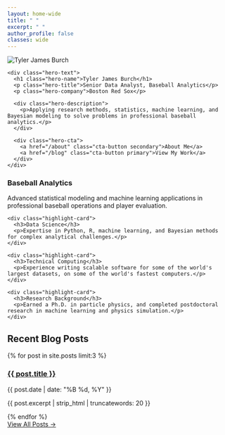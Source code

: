 ```yaml
---
layout: home-wide
title: " "
excerpt: " "
author_profile: false
classes: wide
---
```


<meta name="p:domain_verify" content="6e3f1c80a8a83df3c2ef4cc142008abd"/>

<div class="professional-hero">
  <div class="hero-content">
    <div class="hero-image">
      <img src="images/bosox.png" alt="Tyler James Burch" class="professional-portrait" />
    </div>
    
    <div class="hero-text">
      <h1 class="hero-name">Tyler James Burch</h1>
      <p class="hero-title">Senior Data Analyst, Baseball Analytics</p>
      <p class="hero-company">Boston Red Sox</p>
      
      <div class="hero-description">
        <p>Applying research methods, statistics, machine learning, and Bayesian modeling to solve problems in professional baseball analytics.</p>
      </div>
      
      <div class="hero-cta">
        <a href="/about" class="cta-button secondary">About Me</a>
        <a href="/blog" class="cta-button primary">View My Work</a>
      </div>
    </div>
  </div>
</div>

<div class="highlights-section">
  <div class="highlights-grid">
    <div class="highlight-card">
      <h3>Baseball Analytics</h3>
      <p>Advanced statistical modeling and machine learning applications in professional baseball operations and player evaluation.</p>
    </div>
    
    <div class="highlight-card">
      <h3>Data Science</h3>
      <p>Expertise in Python, R, machine learning, and Bayesian methods for complex analytical challenges.</p>
    </div>
    
    <div class="highlight-card">
      <h3>Technical Computing</h3>
      <p>Experience writing scalable software for some of the world's largest datasets, on some of the world's fastest computers.</p>
    </div>
    
    <div class="highlight-card">
      <h3>Research Background</h3>
      <p>Earned a Ph.D. in particle physics, and completed postdoctoral research in machine learning and physics simulation.</p>
    </div>
  </div>
</div>

<div class="recent-work-section">
  <h2>Recent Blog Posts</h2>
  <div class="recent-posts">
    {% for post in site.posts limit:3 %}
      <article class="recent-post-card">
        <h3><a href="{{ post.url }}">{{ post.title }}</a></h3>
        <p class="post-meta">{{ post.date | date: "%B %d, %Y" }}</p>
        <p class="post-excerpt">{{ post.excerpt | strip_html | truncatewords: 20 }}</p>
      </article>
    {% endfor %}
  </div>
  <div class="view-all">
    <a href="/blog" class="view-all-link">View All Posts →</a>
  </div>
</div>